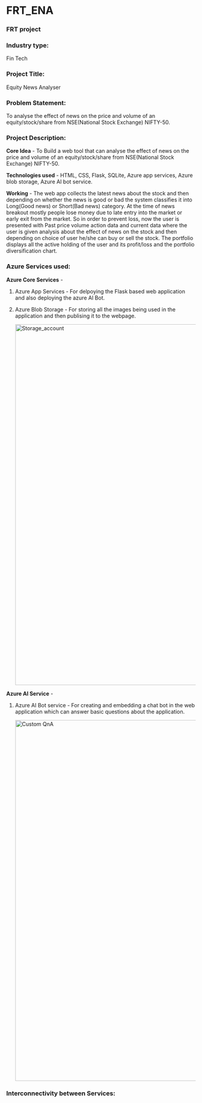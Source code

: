 # FRT_ENA

### FRT project

### Industry type: 
Fin Tech


### Project Title: 
Equity News Analyser


### Problem Statement:  
To analyse the effect of news on the price and volume of an equity/stock/share from NSE(National Stock                       Exchange) NIFTY-50.


### Project Description: 
  
 **Core Idea** - To Build a web tool that can analyse the effect of news on the price and volume of an equity/stock/share from     NSE(National Stock Exchange) NIFTY-50. 

  **Technologies used** - HTML, CSS, Flask, SQLite, Azure app services, Azure blob storage, Azure AI bot service.

  **Working** -  The web app collects the latest news about the stock and then depending on whether the news is good or bad the     system classifies it into Long(Good news) or Short(Bad news) category. At the time of news breakout mostly people lose       money due to late entry into the market or early exit from the market. So in order to prevent loss, now the user is          presented with Past price volume action data and current data where the user is given analysis about the effect of news      on the stock and then depending on choice of user he/she can buy or sell the stock. The portfolio displays all the           active holding of the user and its profit/loss and the portfolio diversification chart.


### Azure Services used:
   **Azure Core Services** -
   1. Azure App Services - For delpoying the Flask based web application and also deploying the azure AI Bot.
      
   2. Azure Blob Storage - For storing all the images being used in the application and then publising it to the webpage.
      
      <img width="960" alt="Storage_account" src="https://github.com/ADC-1747/FRT_ENA/assets/148060235/876335fb-e114-4b81-b999-cf3172d5592d">

      
   **Azure AI Service** -
   1. Azure AI Bot service - For creating and embedding a chat bot in the web application which can answer basic questions about the application.

      <img width="960" alt="Custom QnA" src="https://github.com/ADC-1747/FRT_ENA/assets/148060235/85a3946e-857b-4eb5-acc2-fa6b29f5fb00">


### Interconnectivity between Services:


      


